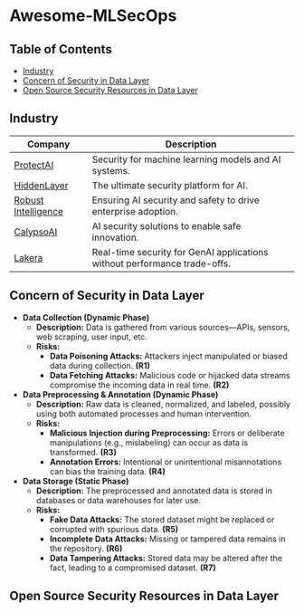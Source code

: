 # Awesome-MLSecOps

## Table of Contents
- [Industry](#Industry)
- [Concern of Security in Data Layer](#Concern-of-Security-in-Data-Layer)
- [Open Source Security Resources in Data Layer](#Open-Source-Security-Resources-in-Data-Layer)

## Industry

| Company | Description |
|---------|-------------|
| [ProtectAI](https://protectai.com/) | Security for machine learning models and AI systems. |
| [HiddenLayer](https://hiddenlayer.com/) | The ultimate security platform for AI. |
| [Robust Intelligence](https://www.robustintelligence.com/) | Ensuring AI security and safety to drive enterprise adoption. |
| [CalypsoAI](https://calypsoai.com) | AI security solutions to enable safe innovation. |
| [Lakera](https://www.lakera.ai/) | Real-time security for GenAI applications without performance trade-offs. |

## Concern of Security in Data Layer

- **Data Collection (Dynamic Phase)**
  - **Description:** Data is gathered from various sources—APIs, sensors, web scraping, user input, etc.
  - **Risks:**
      - **Data Poisoning Attacks:** Attackers inject manipulated or biased data during collection. **(R1)**
      - **Data Fetching Attacks:** Malicious code or hijacked data streams compromise the incoming data in real time. **(R2)**
- **Data Preprocessing & Annotation (Dynamic Phase)**
  - **Description:** Raw data is cleaned, normalized, and labeled, possibly using both automated processes and human intervention.
  - **Risks:**
      - **Malicious Injection during Preprocessing:** Errors or deliberate manipulations (e.g., mislabeling) can occur as data is transformed. **(R3)**
      - **Annotation Errors:** Intentional or unintentional misannotations can bias the training data. **(R4)**
- **Data Storage (Static Phase)**
  - **Description:** The preprocessed and annotated data is stored in databases or data warehouses for later use.
  - **Risks:**
      - **Fake Data Attacks:**  The stored dataset might be replaced or corrupted with spurious data. **(R5)**
      - **Incomplete Data Attacks:** Missing or tampered data remains in the repository. **(R6)**
      - **Data Tampering Attacks:** Stored data may be altered after the fact, leading to a compromised dataset. **(R7)**
   
## Open Source Security Resources in Data Layer






